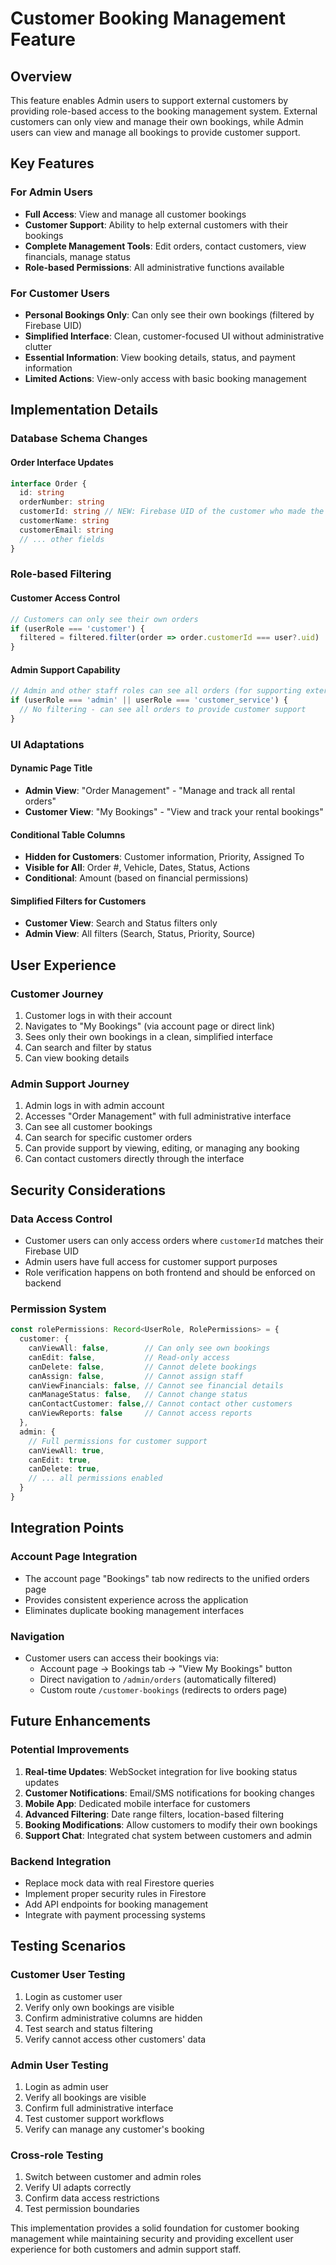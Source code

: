 # Customer Booking Management Feature

## Overview

This feature enables Admin users to support external customers by providing role-based access to the booking management system. External customers can only view and manage their own bookings, while Admin users can view and manage all bookings to provide customer support.

## Key Features

### For Admin Users
- **Full Access**: View and manage all customer bookings
- **Customer Support**: Ability to help external customers with their bookings
- **Complete Management Tools**: Edit orders, contact customers, view financials, manage status
- **Role-based Permissions**: All administrative functions available

### For Customer Users
- **Personal Bookings Only**: Can only see their own bookings (filtered by Firebase UID)
- **Simplified Interface**: Clean, customer-focused UI without administrative clutter
- **Essential Information**: View booking details, status, and payment information
- **Limited Actions**: View-only access with basic booking management

## Implementation Details

### Database Schema Changes

#### Order Interface Updates
```typescript
interface Order {
  id: string
  orderNumber: string
  customerId: string // NEW: Firebase UID of the customer who made the booking
  customerName: string
  customerEmail: string
  // ... other fields
}
```

### Role-based Filtering

#### Customer Access Control
```typescript
// Customers can only see their own orders
if (userRole === 'customer') {
  filtered = filtered.filter(order => order.customerId === user?.uid)
}
```

#### Admin Support Capability
```typescript
// Admin and other staff roles can see all orders (for supporting external customers)
if (userRole === 'admin' || userRole === 'customer_service') {
  // No filtering - can see all orders to provide customer support
}
```

### UI Adaptations

#### Dynamic Page Title
- **Admin View**: "Order Management" - "Manage and track all rental orders"
- **Customer View**: "My Bookings" - "View and track your rental bookings"

#### Conditional Table Columns
- **Hidden for Customers**: Customer information, Priority, Assigned To
- **Visible for All**: Order #, Vehicle, Dates, Status, Actions
- **Conditional**: Amount (based on financial permissions)

#### Simplified Filters for Customers
- **Customer View**: Search and Status filters only
- **Admin View**: All filters (Search, Status, Priority, Source)

## User Experience

### Customer Journey
1. Customer logs in with their account
2. Navigates to "My Bookings" (via account page or direct link)
3. Sees only their own bookings in a clean, simplified interface
4. Can search and filter by status
5. Can view booking details

### Admin Support Journey
1. Admin logs in with admin account
2. Accesses "Order Management" with full administrative interface
3. Can see all customer bookings
4. Can search for specific customer orders
5. Can provide support by viewing, editing, or managing any booking
6. Can contact customers directly through the interface

## Security Considerations

### Data Access Control
- Customer users can only access orders where `customerId` matches their Firebase UID
- Admin users have full access for customer support purposes
- Role verification happens on both frontend and should be enforced on backend

### Permission System
```typescript
const rolePermissions: Record<UserRole, RolePermissions> = {
  customer: {
    canViewAll: false,        // Can only see own bookings
    canEdit: false,           // Read-only access
    canDelete: false,         // Cannot delete bookings
    canAssign: false,         // Cannot assign staff
    canViewFinancials: false, // Cannot see financial details
    canManageStatus: false,   // Cannot change status
    canContactCustomer: false,// Cannot contact other customers
    canViewReports: false     // Cannot access reports
  },
  admin: {
    // Full permissions for customer support
    canViewAll: true,
    canEdit: true,
    canDelete: true,
    // ... all permissions enabled
  }
}
```

## Integration Points

### Account Page Integration
- The account page "Bookings" tab now redirects to the unified orders page
- Provides consistent experience across the application
- Eliminates duplicate booking management interfaces

### Navigation
- Customer users can access their bookings via:
  - Account page → Bookings tab → "View My Bookings" button
  - Direct navigation to `/admin/orders` (automatically filtered)
  - Custom route `/customer-bookings` (redirects to orders page)

## Future Enhancements

### Potential Improvements
1. **Real-time Updates**: WebSocket integration for live booking status updates
2. **Customer Notifications**: Email/SMS notifications for booking changes
3. **Mobile App**: Dedicated mobile interface for customers
4. **Advanced Filtering**: Date range filters, location-based filtering
5. **Booking Modifications**: Allow customers to modify their own bookings
6. **Support Chat**: Integrated chat system between customers and admin

### Backend Integration
- Replace mock data with real Firestore queries
- Implement proper security rules in Firestore
- Add API endpoints for booking management
- Integrate with payment processing systems

## Testing Scenarios

### Customer User Testing
1. Login as customer user
2. Verify only own bookings are visible
3. Confirm administrative columns are hidden
4. Test search and status filtering
5. Verify cannot access other customers' data

### Admin User Testing
1. Login as admin user
2. Verify all bookings are visible
3. Confirm full administrative interface
4. Test customer support workflows
5. Verify can manage any customer's booking

### Cross-role Testing
1. Switch between customer and admin roles
2. Verify UI adapts correctly
3. Confirm data access restrictions
4. Test permission boundaries

This implementation provides a solid foundation for customer booking management while maintaining security and providing excellent user experience for both customers and admin support staff.